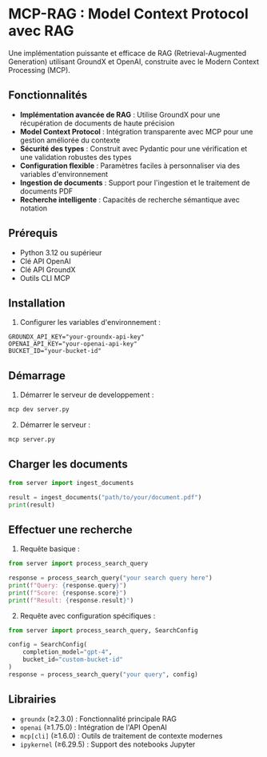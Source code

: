 # MCP-RAG : Model Context Protocol avec RAG
Une implémentation puissante et efficace de RAG (Retrieval-Augmented Generation) utilisant GroundX et OpenAI, construite avec le Modern Context Processing (MCP).

## Fonctionnalités
- **Implémentation avancée de RAG** : Utilise GroundX pour une récupération de documents de haute précision
- **Model Context Protocol** : Intégration transparente avec MCP pour une gestion améliorée du contexte
- **Sécurité des types** : Construit avec Pydantic pour une vérification et une validation robustes des types
- **Configuration flexible** : Paramètres faciles à personnaliser via des variables d'environnement
- **Ingestion de documents** : Support pour l'ingestion et le traitement de documents PDF
- **Recherche intelligente** : Capacités de recherche sémantique avec notation

## Prérequis
- Python 3.12 ou supérieur
- Clé API OpenAI
- Clé API GroundX
- Outils CLI MCP

## Installation

1. Configurer les variables d'environnement :

```env
GROUNDX_API_KEY="your-groundx-api-key"
OPENAI_API_KEY="your-openai-api-key"
BUCKET_ID="your-bucket-id"
```

## Démarrage

1. Démarrer le serveur de developpement :
```bash
mcp dev server.py
```

2. Démarrer le serveur : 

```bash
mcp server.py
```

## Charger les documents

```python
from server import ingest_documents

result = ingest_documents("path/to/your/document.pdf")
print(result)
```

## Effectuer une recherche

1. Requête basique : 

```python
from server import process_search_query

response = process_search_query("your search query here")
print(f"Query: {response.query}")
print(f"Score: {response.score}")
print(f"Result: {response.result}")
```

2. Requête avec configuration spécifiques :

```python
from server import process_search_query, SearchConfig

config = SearchConfig(
    completion_model="gpt-4",
    bucket_id="custom-bucket-id"
)
response = process_search_query("your query", config)
```

## Librairies
- `groundx` (≥2.3.0) : Fonctionnalité principale RAG
- `openai` (≥1.75.0) : Intégration de l'API OpenAI
- `mcp[cli]` (≥1.6.0) : Outils de traitement de contexte modernes
- `ipykernel` (≥6.29.5) : Support des notebooks Jupyter